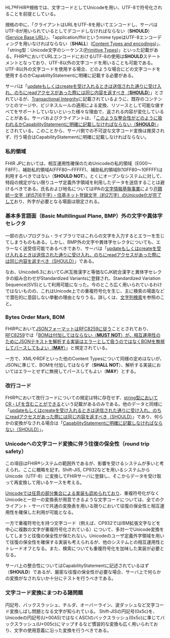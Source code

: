 HL7®FHIR®規格では、文字コードとしてUnicodeを用い、UTF-8で符号化されることを前提としている。

規格の中に、「クライアントはURLをUTF-8を用いてエンコードし、サーバはUTF-8が用いられているとしてデコードしなければならない（**SHOULD**）([Service Base URL](https://www.hl7.org/fhir/R4/http.html))」、「application/fhirというmime typeはUTF-8エンコーディングを用いなければならない（**SHALL**）([Content Types and encodings](https://www.hl7.org/fhir/R4/http.html#mime-type))」、「string型：Unicode文字のシーケンス([Primitive Types](https://www.hl7.org/fhir/R4/datatypes.html#primitive))」といった記載がある。FHIR®においてURLエンコードにおけるUTF-8の使用は**SHOULD**ステートメントとなっており、UTF-8以外の文字コードを用いることも可能である。UTF-8以外の文字コードを使用する場合、どのような場合にどの文字コードを使用するのかCapabilityStatementに明確に記載する必要がある。

サーバは「[updateもしくはcreateを受け入れるときは送信された通りに受け入れ、のちにreadアクセスがあった際には同じ内容を返すべき（**SHOULD**）](https://www.hl7.org/fhir/R4/http.html#update、https://www.hl7.org/fhir/R4/http.html#create)」とされているが、[Transactional Integrity](https://www.hl7.org/fhir/R4/http.html#transactional-integrity)に記載されているように、既存のコンテンツとのマージや、ビジネスルールの適用による変換、リソースとして可能な値すべてをサポートしていないといった様々な理由で、返される内容が変化していることがある。サーバおよびクライアントは、「[このような整合性がどのように扱われるかCapabilityStatementに明確に記載しなければならない（**SHOULD**）](https://www.hl7.org/fhir/R4/http.html#conformance-rules)」とされている。このことから、サーバ側での不可逆な文字コード変換は推奨されず、行う場合はCapabilityStatementに明確に記載しなければならない。

###  私的領域
FHIR JPにおいては、相互運用性確保のためUnicodeの私的領域（E000～F8FF）、補助私的領域A(FFF80～FFFFF)、補助私的領域B(10FF80～10FFFF)は利用するべきではない（**SHOULD NOT**）。とくにオープンなシステムに対して、特段の規定がない限りユーザ定義外字領域を利用したデータを送信することは避けるべきである。氏名および地名についてはIPAの[文字情報基盤事業](https://moji.or.jp/mojikiban/mjlist/)により[戸籍統一文字（約5万6千字）・住基ネット登録文字（約2万字）のUnicode化が完了して](https://www.ipa.go.jp/about/press/20171225.html)おり、外字が必要となる場面は限定される。

### 基本多言語面（Basic Multilingual Plane, BMP）外の文字や異体字セレクタ
一部の古いプログラム・ライブラリではこれらの文字を入力するとエラーを生じてしまうものもある。しかし、BMP外の文字や異体字セレクタについても、エラーなく送受信可能であるべきであり、サーバは「[updateもしくはcreateを受け入れるときは送信された通りに受け入れ、のちにreadアクセスがあった際には同じ内容を返すべき（SHOULD）](https://www.hl7.org/fhir/R4/http.html#update)」である。

なお、Unicode6.3においてCJK互換漢字と等価なCJK統合漢字と異体字セレクタの組み合わせがStandardized Variantsに登録され、Standardized Variation Sequence(SVS)として利用可能になった。今のところ広く用いられているわけではないものの、これはUnicode上での重複符号化を生じ、主に検索の場面などで潜在的に意図しない挙動の理由となりうる。詳しくは、[文字列検索](guide-stringSearch.html)を参照のこと。

### Bytes Order Mark, BOM
FHIR®において[JSONフォーマットはRFC8259に従う](https://www.hl7.org/fhir/R4/json.html#2.6.2)こととされており、[RFC8259](https://www.rfc-editor.org/rfc/rfc8259)では「[BOMは付加してはならない（**MUST NOT**）が、相互運用性のためにJSONテキストを解析する実装はエラーとして扱うのではなくBOMを無視してパースしてもよい（**MAY**）](https://www.rfc-editor.org/rfc/rfc8259#section-8.1)」と規定されている。

一方で、XMLやRDFといった他のContent Typesについて同様の定めはないが、JSONに準じて、BOMを付加してはならず（**SHALL NOT**）、解析する実装においてはエラーとせずに無視してパースしてもよい（**MAY**）とする。

### 改行コード
FHIR®において改行コードについての規定は特に存在せず、[string型においてCR・LFを含むことができる](https://www.hl7.org/fhir/R4/datatypes.html#primitive)という記載があるのみである。他のデータと同様に「[updateもしくはcreateを受け入れるときは送信された通りに受け入れ、のちにreadアクセスがあった際には同じ内容を返すべき（SHOULD）](https://www.hl7.org/fhir/R4/http.html#update)」であり、何らかの変換がなされる場合は「[CapabilityStatementに明確に記載しなければならない（SHOULD）](https://www.hl7.org/fhir/R4/http.html#conformance-rules)」。

### Unicodeへの文字コード変換に伴う往復の保全性（round trip safety）
この項目はFHIR®システムの範囲外であるが、影響を受けるシステムが多いと考えられ、ここに概略を記す。Shift-JIS, CP932などを用いるシステムからUnicode（UTF-8）に変換してFHIRサーバに登録し、そこからデータを受け取って再変換して用いるケースを考える。

[Unicodeでは任意の部分集合による実装も認められており](https://www.ogis-ri.co.jp/otc/hiroba/technical/program_standards/part1.html)、重複符号化がなくUnicodeと一対一の変換表が用意できるような文字コードについては、全てのクライアント・サーバで共通の変換表を用いる限りにおいて往復の保全性と相互運用性を確保した利用が可能となる。

一方で重複符号化を持つ文字コード（例えば、CP932ではIBM拡張文字などを中心に複数の文字が重複符号化されている）について、多対一でUnicode変換をしてしまうと往復の保全性が保たれない。Unicodeのユーザ定義外字領域を用いて往復の保全性を確保する実装も考えられるが、他のシステムとの相互運用性とトレードオフとなる。また、検索についても重複符号化を加味した実装が必要となる。

サーバ上の整合性についてはCapabilityStatementに記述されているはず（**SHOULD**）であるが、厳密な往復の保全性が必要な場合、サーバ上で何らかの変換がなされないか十分にテストを行うべきである。

### 文字コード変換にまつわる諸問題
円記号、バックスラッシュ、チルダ、オーバーライン、波ダッシュなど文字コード変換しばし問題となる文字が知られている。
Shift-JISの円記号(0x5c)を、Unicodeの円記号(U+00A5)ではなくASCIのバックスラッシュ(0x5c)に準じてバックスラッシュ(U+005c)にマップするなど慣習的な変換も広く用いられており、文字の使用意義に沿った変換を行うべきである。